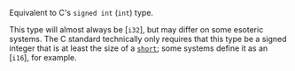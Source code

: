 Equivalent to C's `signed int` (`int`) type.

This type will almost always be [`i32`], but may differ on some esoteric systems. The C standard technically only requires that this type be a signed integer that is at least the size of a [`short`]; some systems define it as an [`i16`], for example.

[`short`]: c_short
